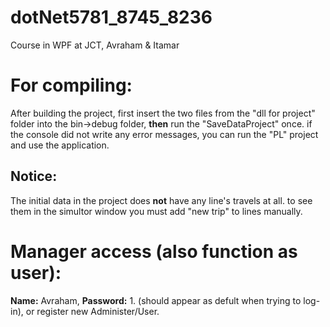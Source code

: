 # dotNet5781_8745_8236
Course in WPF at JCT, Avraham &amp; Itamar
# For compiling:
After building the project, first insert the two files from the "dll for project" folder into the bin->debug folder,&#x0a; 
**then** run the "SaveDataProject" once. if the console did not write any error messages, you can run the "PL" project and use the application.
## Notice:
The initial data in the project does **not** have any line's travels at all. to see them in the simultor window you must add "new trip" to lines manually.
# Manager access (also function as user):
**Name:** Avraham, **Password:** 1. (should appear as defult when trying to log-in), or register new Administer/User.